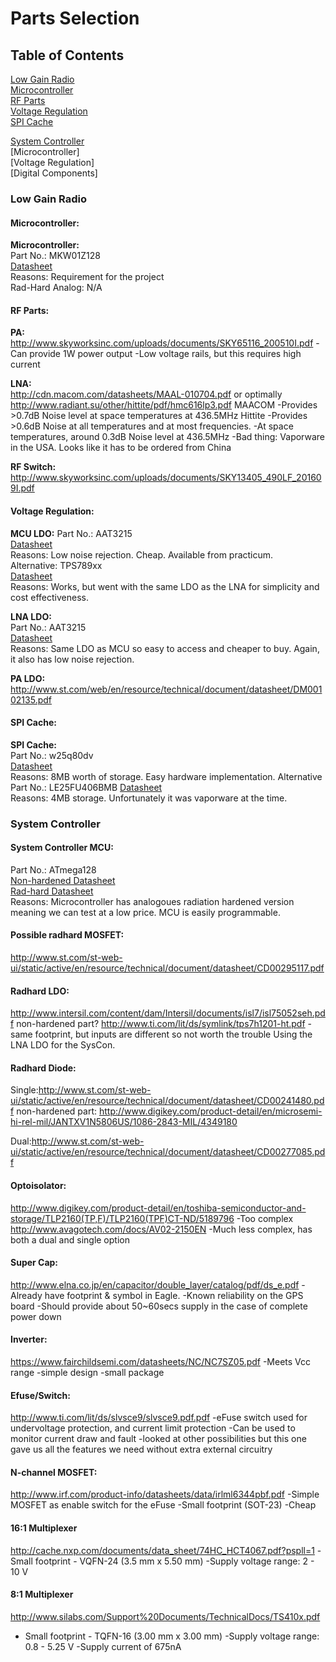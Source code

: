 # Parts Selection  
## Table of Contents
[Low Gain Radio](https://github.com/oresat/low-gain-radio/blob/master/Parts_Selection.md#low-gain-radio)    
[Microcontroller](https://github.com/oresat/low-gain-radio/blob/master/Parts_Selection.md#microcontroller)   
[RF Parts](https://github.com/oresat/low-gain-radio/blob/master/Parts_Selection.md#rf-parts)  
[Voltage Regulation](https://github.com/oresat/low-gain-radio/blob/master/Parts_Selection.md#voltage-regulation)  
[SPI Cache](https://github.com/oresat/low-gain-radio/blob/master/Parts_Selection.md#spi-cache)  
  
[System Controller](https://github.com/oresat/low-gain-radio/blob/master/Parts_Selection.md#system-controller)   
[Microcontroller]  
[Voltage Regulation]  
[Digital Components]  


### Low Gain Radio 

#### Microcontroller:
**Microcontroller:**  
Part No.: MKW01Z128  
[Datasheet](http://cache.nxp.com/files/microcontrollers/doc/data_sheet/MKW01Z128.pdf)  
Reasons: Requirement for the project  
Rad-Hard Analog: N/A  
  
#### RF Parts:  
  
**PA:**  
<http://www.skyworksinc.com/uploads/documents/SKY65116_200510I.pdf>
-Can provide 1W power output
-Low voltage rails, but this requires high current  
  
**LNA:**  
<http://cdn.macom.com/datasheets/MAAL-010704.pdf> or optimally <http://www.radiant.su/other/hittite/pdf/hmc616lp3.pdf>
MAACOM
-Provides >0.7dB Noise level at space temperatures at 436.5MHz
Hittite
-Provides >0.6dB Noise at all temperatures and at most frequencies.
-At space temperatures, around 0.3dB Noise level at 436.5MHz
-Bad thing: Vaporware in the USA. Looks like it has to be ordered from China

**RF Switch:**  
<http://www.skyworksinc.com/uploads/documents/SKY13405_490LF_201609I.pdf>  

#### Voltage Regulation:
**MCU LDO:**
Part No.: AAT3215  
[Datasheet](http://www.skyworksinc.com/uploads/documents/AAT3215_202408B.pdf)  
Reasons: Low noise rejection. Cheap. Available from practicum.  
Alternative: TPS789xx  
[Datasheet](http://www.mouser.com/ds/2/405/tps789-558350.pdf)  
Reasons: Works, but went with the same LDO as the LNA for simplicity and cost effectiveness.  
  
**LNA LDO:**  
Part No.: AAT3215  
[Datasheet](http://www.skyworksinc.com/uploads/documents/AAT3215_202408B.pdf)  
Reasons: Same LDO as MCU so easy to access and cheaper to buy. Again, it also has low noise rejection.  
  
**PA LDO:**  
<http://www.st.com/web/en/resource/technical/document/datasheet/DM00102135.pdf>  


#### SPI Cache:  
**SPI Cache:**  
Part No.: w25q80dv  
[Datasheet](http://www.winbond-usa.com/resource-files/w25q80dv_revf_02112015.pdf)  
Reasons: 8MB worth of storage. Easy hardware implementation. 
Alternative   
Part No.: LE25FU406BMB 
[Datasheet](http://media.digikey.com/pdf/Data%20Sheets/ON%20Semiconductor%20PDFs/LE25FU406B.pdf)  
Reasons: 4MB storage. Unfortunately it was vaporware at the time. 
  

### System Controller

#### System Controller MCU:
Part No.: ATmega128  
[Non-hardened Datasheet](http://www.atmel.com/images/doc2467.pdf)  
[Rad-hard Datasheet](http://aerosupport.atmel.com/Atmel/doc41036S.pdf)  
Reasons: Microcontroller has analogoues radiation hardened version meaning we can test at a low price. MCU is easily programmable.  
  

#### Possible radhard MOSFET:
<http://www.st.com/st-web-ui/static/active/en/resource/technical/document/datasheet/CD00295117.pdf>

#### Radhard LDO:
<http://www.intersil.com/content/dam/Intersil/documents/isl7/isl75052seh.pdf>
non-hardened part? <http://www.ti.com/lit/ds/symlink/tps7h1201-ht.pdf>
-same footprint, but inputs are different so not worth the trouble
Using the LNA LDO for the SysCon.

#### Radhard Diode:
Single:http://www.st.com/st-web-ui/static/active/en/resource/technical/document/datasheet/CD00241480.pdf
non-hardened part: http://www.digikey.com/product-detail/en/microsemi-hi-rel-mil/JANTXV1N5806US/1086-2843-MIL/4349180

Dual:http://www.st.com/st-web-ui/static/active/en/resource/technical/document/datasheet/CD00277085.pdf

#### Optoisolator:
<http://www.digikey.com/product-detail/en/toshiba-semiconductor-and-storage/TLP2160(TP,F)/TLP2160(TPF)CT-ND/5189796>
-Too complex
<http://www.avagotech.com/docs/AV02-2150EN>
-Much less complex, has both a dual and single option

#### Super Cap:
<http://www.elna.co.jp/en/capacitor/double_layer/catalog/pdf/ds_e.pdf>
-Already have footprint & symbol in Eagle.
-Known reliability on the GPS board
-Should provide about 50~60secs supply in the case of complete power down

#### Inverter:
<https://www.fairchildsemi.com/datasheets/NC/NC7SZ05.pdf>
-Meets Vcc range
-simple design
-small package

#### Efuse/Switch:
<http://www.ti.com/lit/ds/slvsce9/slvsce9.pdf.pdf>
-eFuse switch used for undervoltage protection, and current limit protection
-Can be used to monitor current draw and fault
-looked at other possibilities but this one gave us all the features we need without extra external circuitry

#### N-channel MOSFET:
<http://www.irf.com/product-info/datasheets/data/irlml6344pbf.pdf>
-Simple MOSFET as enable switch for the eFuse
-Small footprint (SOT-23) 
-Cheap

#### 16:1 Multiplexer
<http://cache.nxp.com/documents/data_sheet/74HC_HCT4067.pdf?pspll=1>
-Small footprint - VQFN-24 (3.5 mm x 5.50 mm)
-Supply voltage range: 2 - 10 V

#### 8:1 Multiplexer
<http://www.silabs.com/Support%20Documents/TechnicalDocs/TS410x.pdf>
- Small footprint - TQFN-16 (3.00 mm x 3.00 mm)
-Supply voltage range: 0.8 - 5.25 V
-Supply current of 675nA


